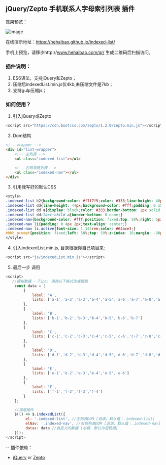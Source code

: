 ## jQuery/Zepto 手机联系人字母索引列表 插件

效果预览：

![image](https://github.com/hehaibao/indexed-list/blob/master/preview.gif)

在线演示地址：https://hehaibao.github.io/indexed-list/

手机上预览，请移步http://www.hehaibao.com/qr/ 生成二维码后扫描访问。

### 插件说明：

1. ES6语法，支持jQuery和Zepto；
2. 压缩后indexedList.min.js仅4kb,未压缩文件是7kb；
3. 支持gulp压缩js；

### 如何使用？

1. 引入jQuery或Zepto

```javascript
<script src="https://cdn.bootcss.com/zepto/1.2.0/zepto.min.js"></script>
```

2. Dom结构

```html
<!-- wrapper -->
<div id="list-wrapper">
    <!-- 主列表 -->
    <ul class="indexed-list"></ul>

    <!-- 右侧导航列表 -->
    <ul class="indexed-nav"></ul>
</div>
```

3. 引用我写好的默认CSS

```css
<style>
.indexed-list h2{background-color: #f7f7f9;color: #333;line-height: 40px;text-indent: 15px;font-size: 1.143rem;}
.indexed-list dd{line-height: 44px;background-color: #fff;padding: 0 15px;}
.indexed-list dd a{display: block;color: #333;border-bottom: 1px solid #ddd;}
.indexed-list dd:last-child a{border-bottom: 0 none;}
.indexed-nav{background-color: #fff;position: fixed;top: 50%;right: 5px;z-index: 99;color: #5995F1;font-size: .85rem;-webkit-transform: translateY(-50%);transform: translateY(-50%);}
.indexed-nav li{padding: 0 4px 2px;text-align: center;}
.indexed-nav li.active{font-size: 1.143rem;color: #64ace3;}
#hhb_prompt{position: fixed;left: 50%;top: 50%;z-index: 10;margin: -30px 0 0 -30px;width: 60px;height: 60px;text-align: center;line-height: 60px;font-size: 30px;color: #fff;background: rgba(0,0,0,.5);border-radius: 4px;}
</style>
```

4. 引入indexedList.min.js, 目录根据你自己项目来;

```javascript
<script src="js/indexedList.min.js"></script>
```

5. 最后一步 调用

```javascript
<script>
   //模拟数据 - Tips: 请按以下格式生成数据
    const data = [
        {
            label: 'A',
            lists: ['a-1','a-2','a-3','a-4','a-5','a-6','a-7','a-8','a-9']
        },
        {
            label: 'B',
            lists: ['b-1','b-2','b-3','b-4','b-5','b-6','b-7']
        },
        {
            label: 'C',
            lists: ['c-1','c-2','c-3','c-4','c-5','c-6','c-7','c-8','c-9','c-10','c-11','c-12']
        },
        {
            label: 'D',
            lists: ['d-1','d-2','d-3','d-4','d-5','d-6','d-7','d-8','d-9']
        },
        {
            label: 'E',
            lists: ['e-1','e-2','e-3','e-4','e-5','e-6']
        },
        {
            label: 'F',
            lists: ['f-1','f-2','f-3','f-4']
        }
    ];

    //调用插件
    $(() => $.indexedList({
         el: '.indexed-list', //主列表DOM [选填，默认值：.indexed-list]
         elNav: '.indexed-nav', //右侧列表DOM [选填，默认值：.indexed-nav]
         datas: data //自定义的数据 [必填，默认为空数组]
    }));
</script>
```


-- 插件依赖：

* [jQuery](http://jquery.com/) or [Zepto](http://www.zeptojs.cn/)
